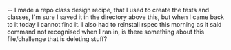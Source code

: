 -- I made a repo class design recipe, that I used to create the tests and classes, I'm sure I saved it in the directory above this, but when I came back to it today I cannot find it. 
I also had to reinstall rspec this morning as it said command not recognised when I ran in, is there something about this file/challenge that is deleting stuff?
